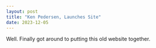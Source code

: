 ```yaml
---
layout: post
title: "Ken Pedersen, Launches Site"
date: 2023-12-05
---
```


Well. Finally got around to putting this old website together.

